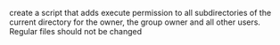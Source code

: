 create a script that adds execute permission to all subdirectories of the current directory for the owner, the group owner and all other users. Regular files should not be changed
